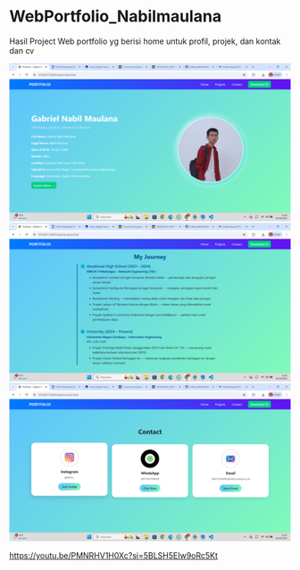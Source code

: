 # WebPortfolio_Nabilmaulana
Hasil Project Web portfolio yg berisi home untuk profil, projek, dan kontak dan cv

![Alt Text](img1.png) 
![Alt Text](img3.png) 
![Alt Text](img2.png) 

https://youtu.be/PMNRHV1H0Xc?si=5BLSH5EIw9oRc5Kt
